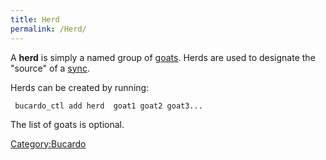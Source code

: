 ```yaml
---
title: Herd
permalink: /Herd/
---
```


A **herd** is simply a named group of [goats](/goat "wikilink"). Herds are used to designate the "source" of a [sync](/sync "wikilink").

Herds can be created by running:

` bucardo_ctl add herd `<name>` goat1 goat2 goat3...`

The list of goats is optional.

[Category:Bucardo](/Category:Bucardo "wikilink")